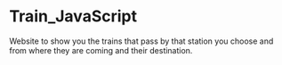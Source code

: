 # Train_JavaScript
Website to show you the trains that pass by that station you choose and from where they are coming and their destination.

